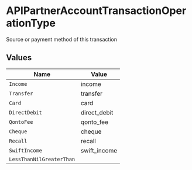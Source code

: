 # APIPartnerAccountTransactionOperationType

Source or payment method of this transaction


## Values

| Name                     | Value                    |
| ------------------------ | ------------------------ |
| `Income`                 | income                   |
| `Transfer`               | transfer                 |
| `Card`                   | card                     |
| `DirectDebit`            | direct_debit             |
| `QontoFee`               | qonto_fee                |
| `Cheque`                 | cheque                   |
| `Recall`                 | recall                   |
| `SwiftIncome`            | swift_income             |
| `LessThanNilGreaterThan` | <nil>                    |